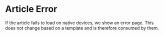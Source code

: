 # Article Error

If the article fails to load on native devices, we show an error page. This does not change based on a template and is therefore consumed by them.

